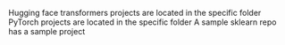 Hugging face transformers projects are located in the specific folder
PyTorch projects are located in the specific folder
A sample sklearn repo has a sample project